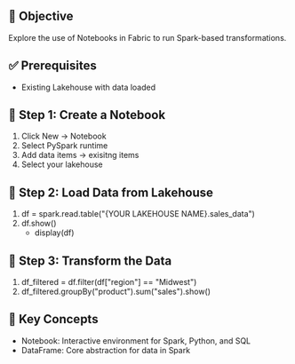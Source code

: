 ## 🎯 Objective
Explore the use of Notebooks in Fabric to run Spark-based transformations.

## ✅ Prerequisites
- Existing Lakehouse with data loaded

## 📝 Step 1: Create a Notebook
1. Click New → Notebook
2. Select PySpark runtime
3. Add data items -> exisitng items
4. Select your lakehouse

## 🧪 Step 2: Load Data from Lakehouse
1. df = spark.read.table("{YOUR LAKEHOUSE NAME}.sales_data")
2. df.show()
    - display(df)
## 🧹 Step 3: Transform the Data
1. df_filtered = df.filter(df["region"] == "Midwest")
2. df_filtered.groupBy("product").sum("sales").show()

## 📘 Key Concepts
- Notebook: Interactive environment for Spark, Python, and SQL
- DataFrame: Core abstraction for data in Spark

